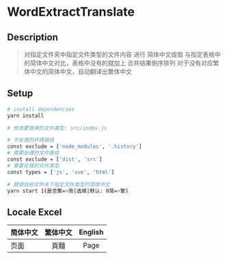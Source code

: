 # WordExtractTranslate

## Description

> 对指定文件夹中指定文件类型的文件内容 进行 简体中文提取
> 与指定表格中的简体中文对比，表格中没有的就加上
> 合并结果倒序排列
> 对于没有对应繁体中文的简体中文，自动翻译出繁体中文

## Setup

```bash
# install dependencies
yarn install

# 修改要替换的文件类型: src/index.js

# 不处理的环境路径
const exclude = ['node_modules', '.history']
# 需要处理的文件路径
const exclude = ['dist', 'src']
# 需要处理的文件类型
const types = ['js', 'vue', 'html']

# 替换目标文件夹下指定文件类型的简体中文
yarn start 1(是否繁=>简|选填|默认: 0简=>繁)
```

## Locale Excel
| 简体中文   | 繁体中文  |  English  |
| --------  |  :-----:   | :----:  |
|  页面      |   頁麵   |   Page   |
